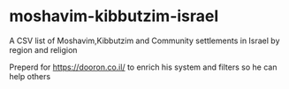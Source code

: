 # moshavim-kibbutzim-israel
A CSV list of Moshavim,Kibbutzim and Community settlements in Israel by region and religion 

Preperd for https://dooron.co.il/ to enrich his system and filters so he can help others
